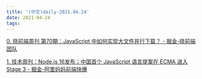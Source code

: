 ```yaml
---
title: '(中文)daily-2021.04.24'
date: 2021-04-24
tags:
---
```


[0. 晓前端周刊 第70期：JavaScript 中如何实现大文件并行下载？ - 掘金-晓前端团队](https://juejin.cn/post/6954326367328698382)

[1. 技术周刊：Node.js 16发布；中国首个 JavaScript 语言提案在 ECMA 进入 Stage 3 - 掘金-阿里妈妈前端快爆](https://juejin.cn/post/6954595557876695076)